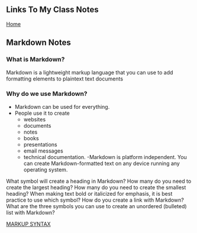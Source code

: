 ## Links To My Class Notes
[Home](https://edgarsvalkovskis.github.io/readme)

## Markdown Notes

### What is Markdown?
Markdown is a lightweight markup language that you can use to add formatting elements to plaintext text documents

### Why do we use Markdown?
- Markdown can be used for everything.
- People use it to create
     - websites
     - documents
     - notes
     - books
     - presentations
     - email messages
     - technical documentation.
-Markdown is platform independent. You can create Markdown-formatted text on any device running any operating system.


What symbol will create a heading in Markdown?
How many do you need to create the largest heading?
How many do you need to create the smallest heading?
When making text bold or italicized for emphasis, it is best practice to use which symbol?
How do you create a link with Markdown?
What are the three symbols you can use to create an unordered (bulleted) list with Markdown?

[MARKUP SYNTAX](https://www.markdownguide.org/basic-syntax/)

